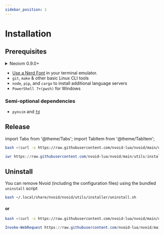 ```yaml
---
sidebar_position: 1
---
```



# Installation

## Prerequisites

<details>
<summary>Neoivm 0.9.0+</summary>
<h2 id="#heading-id">I'm a heading that will not show up in the TOC</h2>

### NeoVim installation options

> Note: This is a summary of [NeoVim's installation page](https://github.com/neovim/neovim/wiki/Installing-Neovim)

#### [With an appimage](https://github.com/neovim/neovim/wiki/Installing-Neovim#appimage-universal-linux-package)

This should work across all Linux distros.

```shell
curl -LO https://github.com/neovim/neovim/releases/latest/download/nvim.appimage
chmod u+x nvim.appimage
./nvim.appimage
```

Then consider moving this to your local/user bin & adding an alias to this

```shell
mv ./nvim.appimage ~/.local/bin/
echo "alias vim='/home/<YOUR USERNAME>/.local/bin/nvim.appimage'" >>~/.<bashrc or zshrc>
```

#### [Using PACMAN on Arch](https://github.com/neovim/neovim/wiki/Installing-Neovim#arch-linux)

```shell
sudo pacman -S neovim
```

#### [Using APT on Ubuntu](https://github.com/neovim/neovim/wiki/Installing-Neovim#ubuntu)

> Note: This doesn't work with Debian

```shell
sudo add-apt-repository ppa:neovim-ppa/stable
sudo apt-get update
sudo apt-get install neovim
```

### For Windows:
#### First Install Chocolatey in an administrative-shell

```powershell
Set-ExecutionPolicy Bypass -Scope Process -Force; [System.Net.ServicePointManager]::SecurityProtocol = [System.Net.ServicePointManager]::SecurityProtocol -bor 3072; iex ((New-Object System.Net.WebClient).DownloadString('https://community.chocolatey.org/install.ps1'))
```

#### Then install neovim and powershell 7
```powershell
choco install neovim pwsh
```

</details>

- [Use a Nerd Font](https://www.nerdfonts.com/) in your terminal emulator.
- `git`, `make` & other basic Linux CLI tools
- `node`, `pip`, and `cargo` to install additional language servers
- `PowerShell 7+(pwsh)` for Windows

### Semi-optional dependencies
- `pynvim` and [`fd`](https://github.com/sharkdp/fd)

## Release

import Tabs from '@theme/Tabs';
import TabItem from '@theme/TabItem';

<Tabs>
<TabItem value="linux/macos" label="Linux/MacOs">

```bash
bash <(curl -s https://raw.githubusercontent.com/nvoid-lua/nvoid/main/utils/installer/install.sh)
```

</TabItem>
<TabItem value="windows" label="Windows">

```powershell
iwr https://raw.githubusercontent.com/nvoid-lua/nvoid/main/utils/installer/install.ps1 -UseBasicParsing | iex
```
</TabItem>
</Tabs>

## Uninstall

You can remove Nvoid (including the configuration files) using the bundled `uninstall` script

<Tabs>
<TabItem value="linux/macos" label="Linux/MacOs">

```bash
bash ~/.local/share/nvoid/nvoid/utils/installer/uninstall.sh
```

#### **or**

```bash
bash <(curl -s https://raw.githubusercontent.com/nvoid-lua/nvoid/main/utils/installer/uninstall.sh)
```

</TabItem>
<TabItem value="windows" label="Windows">

```powershell
Invoke-WebRequest https://raw.githubusercontent.com/nvoid-lua/nvoid/main/utils/installer/uninstall.ps1 -UseBasicParsing | Invoke-Expression
```

</TabItem>
</Tabs>
